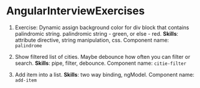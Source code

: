 # AngularInterviewExercises

1. Exercise: Dynamic assign background color for div block that contains palindromic string. palindromic string - green, or else - red. **Skills**: attribute directive, string manipulation, css. Component name: `palindrome`


2. Show filtered list of cities. Maybe debounce how often you can filter or search. **Skills**: pipe, filter, debounce. Component name: `citie-filter`

3. Add item into a list. **Skills**: two way binding, ngModel. Component name: `add-item`